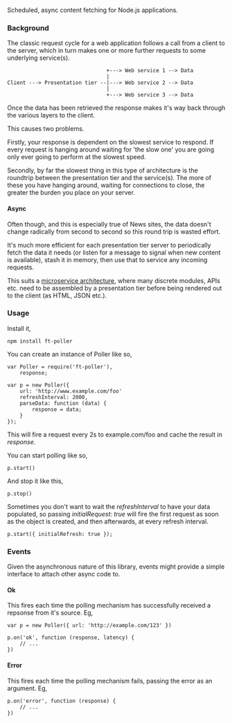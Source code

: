 
Scheduled, async content fetching for Node.js applications.

### Background

The classic request cycle for a web application follows a call from a client
to the server, which in turn makes one or more further requests to some
underlying service(s). 

                                    +---> Web service 1 --> Data 
                                    |       
    Client ---> Presentation tier --|---> Web service 2 --> Data
                                    |   
                                    +---> Web service 3 --> Data

Once the data has been retrieved the response makes it's way back through the
various layers to the client. 

This causes two problems.

Firstly, your response is dependent on the slowest service to respond. If every
request is hanging around waiting for 'the slow one' you are going only ever
going to perform at the slowest speed.

Secondly, by far the slowest thing in this type of architecture is the
roundtrip between the presentation tier and the service(s). The more of these
you have hanging around, waiting for connections to close, the greater the
burden you place on your server.

#### Async

Often though, and this is especially true of News sites, the data doesn't
change radically from second to second so this round trip is wasted effort. 

It's much more efficient for each presentation tier server to periodically
fetch the data it needs (or listen for a message to signal when new content is
available), stash it in memory, then use that to service any incoming requests.

This suits a [microservice
architecture](http://martinfowler.com/articles/microservices.html), where many
discrete modules, APIs etc. need to be assembled by a presentation tier before
being rendered out to the client (as HTML, JSON etc.). 

### Usage

Install it,

    npm install ft-poller

You can create an instance of Poller like so,

    var Poller = require('ft-poller'),
        response;

    var p = new Poller({
        url: 'http://www.example.com/foo' 
        refreshInterval: 2000,
        parseData: function (data) {
            response = data;
        }
    });

This will fire a request every 2s to example.com/foo and cache the result
in _response_. 

You can start polling like so,

    p.start()
    
And stop it like this,

    p.stop()

Sometimes you don't want to wait the _refreshInterval_ to have your data
populated, so passing _initialRequest: true_ will fire the first request as
soon as the object is created, and then afterwards, at every refresh interval. 

    p.start({ initialRefresh: true });

### Events

Given the asynchronous nature of this library, events might provide a simple
interface to attach other async code to.

#### Ok

This fires each time the polling mechanism has successfully received a repsonse
from it's source. Eg, 

    var p = new Poller({ url: 'http://example.com/123' })

    p.on('ok', function (response, latency) {
        // ... 
    })

#### Error

This fires each time the polling mechanism fails, passing the error as an
argument. Eg, 

    p.on('error', function (response) {
        // ... 
    })

